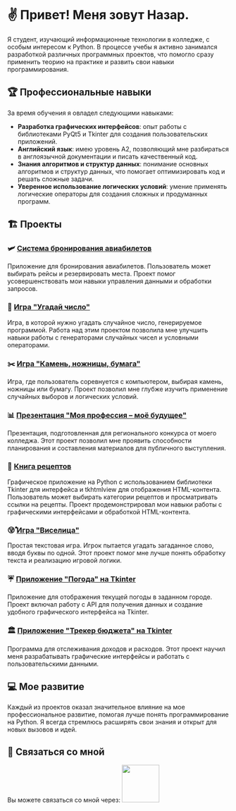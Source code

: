 # ✌ Привет! Меня зовут Назар.

Я студент, изучающий информационные технологии в колледже, с особым интересом к Python. В процессе учебы я активно занимался разработкой различных программных проектов, что помогло сразу применить теорию на практике и развить свои навыки программирования.

## 🏆 Профессиональные навыки

За время обучения я овладел следующими навыками:

- **Разработка графических интерфейсов**: опыт работы с библиотеками PyQt5 и Tkinter для создания пользовательских приложений.
- **Английский язык**: имею уровень A2, позволяющий мне разбираться в англоязычной документации и писать качественный код.
- **Знания алгоритмов и структур данных**: понимание основных алгоритмов и структур данных, что помогает оптимизировать код и решать сложные задачи.
- **Уверенное использование логических условий**: умение применять логические операторы для создания сложных и продуманных программ.

## 🏗️ Проекты

### 🛩️ [Система бронирования авиабилетов](https://github.com/NazarVadimovi4/portfolio/blob/main/%D1%81%D0%B8%D1%81%D1%82%D0%B5%D0%BC%D0%B0%20%D0%B1%D1%80%D0%BE%D0%BD%D0%B8%D1%80%D0%BE%D0%B2%D0%B0%D0%BD%D0%B8%D1%8F%20%D0%B1%D0%B8%D0%BB%D0%B5%D1%82%D0%BE%D0%B2.py)
Приложение для бронирования авиабилетов. Пользователь может выбирать рейсы и резервировать места. Проект помог усовершенствовать мои навыки управления данными и обработки запросов.

### 🎰 [Игра "Угадай число"](https://github.com/NazarVadimovi4/portfolio/blob/main/%D1%83%D0%B3%D0%B0%D0%B4%D0%B0%D0%B9%20%D1%87%D0%B8%D1%81%D0%BB%D0%BE.py)
Игра, в которой нужно угадать случайное число, генерируемое программой. Работа над этим проектом позволила мне улучшить навыки работы с генераторами случайных чисел и условными операторами.

### ✂️ [Игра "Камень, ножницы, бумага"](https://github.com/NazarVadimovi4/portfolio/blob/main/%D0%BA%D0%B0%D0%BC%D0%B5%D0%BD%D1%8C%20%D0%BD%D0%BE%D0%B6%D0%BD%D0%B8%D1%86%D1%8B%20%D0%B1%D1%83%D0%BC%D0%B0%D0%B3%D0%B0.py)
Игра, где пользователь соревнуется с компьютером, выбирая камень, ножницы или бумагу. Проект позволил мне глубже изучить применение случайных выборов и логических условий.

### 📊 [Презентация "Моя профессия – моё будущее"](https://github.com/NazarVadimovi4/portfolio/blob/main/%D0%9C%D0%BE%D1%8F%20%D0%BF%D1%80%D0%BE%D1%84%D0%B5%D1%81%D1%81%D0%B8%D1%8F%20%E2%80%93%20%D0%BC%D0%BE%D0%B5%20%D0%B1%D1%83%D0%B4%D1%83%D1%89%D0%B5%D0%B5%20(1).pptx)
Презентация, подготовленная для регионального конкурса от моего колледжа. Этот проект позволил мне проявить способности планирования и составления материалов для публичного выступления.

### 📖 [Книга рецептов](https://github.com/NazarVadimovi4/portfolio/blob/main/%D0%BA%D0%BD%D0%B8%D0%B3%D0%B0%20%D1%80%D0%B5%D1%86%D0%B5%D0%BF%D1%82%D0%BE%D0%B2.py)
Графическое приложение на Python с использованием библиотеки Tkinter для интерфейса и tkhtmlview для отображения HTML-контента. Пользователь может выбирать категории рецептов и просматривать ссылки на рецепты. Проект продемонстрировал мои навыки работы с графическими интерфейсами и обработкой HTML-контента.

### 😵̷̊̊̊̊̊̊ [Игра "Виселица"](https://github.com/NazarVadimovi4/portfolio/blob/main/%D0%B2%D0%B8%D1%81%D0%B8%D0%BB%D0%B8%D1%86%D0%B0.py)
Простая текстовая игра. Игрок пытается угадать загаданное слово, вводя буквы по одной. Этот проект помог мне лучше понять обработку текста и реализацию игровой логики.

### ☔ [Приложение "Погода" на Tkinter](https://github.com/NazarVadimovi4/portfolio/blob/main/%D0%BF%D0%BE%D0%B3%D0%BE%D0%B4%D0%B0.py)
Приложение для отображения текущей погоды в заданном городе. Проект включал работу с API для получения данных и создание удобного графического интерфейса на Tkinter.

### 🏛️ [Приложение "Трекер бюджета" на Tkinter](https://github.com/NazarVadimovi4/portfolio/blob/main/%D1%82%D1%80%D0%B5%D0%BA%D0%B5%D1%80%20%D0%B1%D1%8E%D0%B4%D0%B6%D0%B5%D1%82%D0%B0.py)
Программа для отслеживания доходов и расходов. Этот проект научил меня разрабатывать графические интерфейсы и работать с пользовательскими данными.

## 💻 Мое развитие

Каждый из проектов оказал значительное влияние на мое профессиональное развитие, помогая лучше понять программирование на Python. Я всегда стремлюсь расширять свои знания и открыт для новых вызовов и идей.

## 💬 Связаться со мной

Вы можете связаться со мной через:
[<img src="https://key54.ru/wp-content/uploads/2019/11/telegram-icon-png-3.png" width="85">](https://telegram.me/Nazar_Jn)
